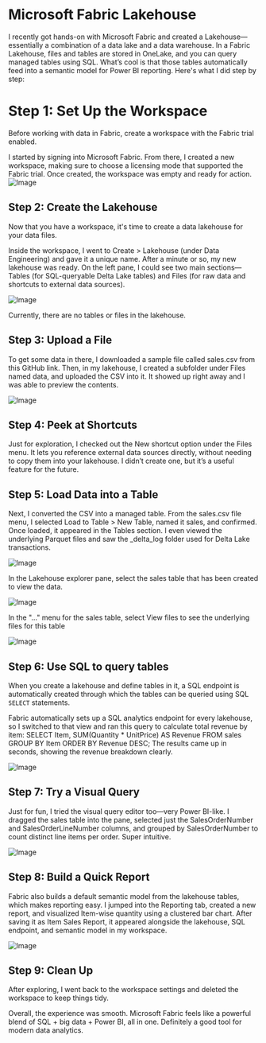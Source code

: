 # Microsoft Fabric Lakehouse
I recently got hands-on with Microsoft Fabric and created a Lakehouse—essentially a combination of a data lake and a data warehouse. In a Fabric Lakehouse, files and tables are stored in OneLake, and you can query managed tables using SQL. What’s cool is that those tables automatically feed into a semantic model for Power BI reporting. Here's what I did step by step:

# Step 1: Set Up the Workspace 

Before working with data in Fabric, create a workspace with the Fabric trial enabled.

I started by signing into Microsoft Fabric. From there, I created a new workspace, making sure to choose a licensing mode that supported the Fabric trial. Once created, the workspace was empty and ready for action.
![Image](https://github.com/user-attachments/assets/823415bb-b675-4528-9c98-81193c325d3f)

## Step 2: Create the Lakehouse 

Now that you have a workspace, it's time to create a data lakehouse for your data files.

Inside the workspace, I went to Create > Lakehouse (under Data Engineering) and gave it a unique name. After a minute or so, my new lakehouse was ready. On the left pane, I could see two main sections—Tables (for SQL-queryable Delta Lake tables) and Files (for raw data and shortcuts to external data sources).

 ![Image](https://github.com/user-attachments/assets/14e20966-5605-4ee2-b298-3a7f5d87cb94)

Currently, there are no tables or files in the lakehouse.
## Step 3: Upload a File

To get some data in there, I downloaded a sample file called sales.csv from this GitHub link. Then, in my lakehouse, I created a subfolder under Files named data, and uploaded the CSV into it. It showed up right away and I was able to preview the contents.

![Image](https://github.com/user-attachments/assets/12dcd09c-82c5-4737-b594-8abaf693028b)


## Step 4: Peek at Shortcuts
Just for exploration, I checked out the New shortcut option under the Files menu. It lets you reference external data sources directly, without needing to copy them into your lakehouse. I didn’t create one, but it’s a useful feature for the future.

## Step 5: Load Data into a Table
Next, I converted the CSV into a managed table. From the sales.csv file menu, I selected Load to Table > New Table, named it sales, and confirmed. Once loaded, it appeared in the Tables section. I even viewed the underlying Parquet files and saw the _delta_log folder used for Delta Lake transactions.

![Image](https://github.com/user-attachments/assets/eeceb923-2721-4ad8-9f0e-63a32083421d)

In the Lakehouse explorer pane, select the sales table that has been created to view the data.

![Image](https://github.com/user-attachments/assets/b7eb73ff-cd4a-4d71-b71c-caa10b0fedde)

In the "..." menu for the sales table, select View files to see the underlying files for this table

![Image](https://github.com/user-attachments/assets/8583cdda-9534-43e8-8f74-8cc8eceed32a)

## Step 6: Use SQL to query tables

When you create a lakehouse and define tables in it, a SQL endpoint is automatically created through which the tables can be queried using SQL `SELECT` statements.

Fabric automatically sets up a SQL analytics endpoint for every lakehouse, so I switched to that view and ran this query to calculate total revenue by item:
SELECT Item, SUM(Quantity * UnitPrice) AS Revenue
FROM sales
GROUP BY Item
ORDER BY Revenue DESC;
The results came up in seconds, showing the revenue breakdown clearly.

![Image](https://github.com/user-attachments/assets/3a26ba99-7e6f-4c02-890a-e1ccc54844f1)

## Step 7: Try a Visual Query
Just for fun, I tried the visual query editor too—very Power BI-like. I dragged the sales table into the pane, selected just the SalesOrderNumber and SalesOrderLineNumber columns, and grouped by SalesOrderNumber to count distinct line items per order. Super intuitive.

![Image](https://github.com/user-attachments/assets/ad4ef541-57a0-47bb-b04c-ec009437b1b3)


## Step 8: Build a Quick Report 

Fabric also builds a default semantic model from the lakehouse tables, which makes reporting easy. I jumped into the Reporting tab, created a new report, and visualized Item-wise quantity using a clustered bar chart. After saving it as Item Sales Report, it appeared alongside the lakehouse, SQL endpoint, and semantic model in my workspace.

![Image](https://github.com/user-attachments/assets/2e6f4a21-4618-477d-bb8c-115e2bfdb120)



## Step 9: Clean Up
After exploring, I went back to the workspace settings and deleted the workspace to keep things tidy.

Overall, the experience was smooth. Microsoft Fabric feels like a powerful blend of SQL + big data + Power BI, all in one. Definitely a good tool for modern data analytics.

